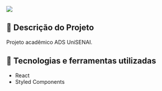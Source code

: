 <p align="left">
   <img src="http://img.shields.io/static/v1?label=STATUS&message=CONCLUIDO&color=GREEN&style=for-the-badge"/>
</p>

## :memo: Descrição do Projeto
Projeto acadêmico ADS UniSENAI.

## 🚀 Tecnologias e ferramentas utilizadas
- React
- Styled Components
